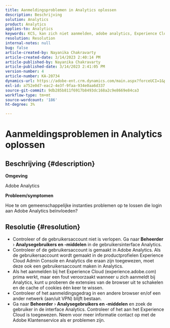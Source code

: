 ```yaml
---
title: Aanmeldingsproblemen in Analytics oplossen
description: Beschrijving
solution: Analytics
product: Analytics
applies-to: Analytics
keywords: KCS, kan zich niet aanmelden, adobe analytics, Experience Cloud, Analytics UI
resolution: Resolution
internal-notes: null
bug: false
article-created-by: Nayanika Chakravarty
article-created-date: 3/14/2023 2:40:14 PM
article-published-by: Nayanika Chakravarty
article-published-date: 3/14/2023 2:41:05 PM
version-number: 4
article-number: KA-20734
dynamics-url: https://adobe-ent.crm.dynamics.com/main.aspx?forceUCI=1&pagetype=entityrecord&etn=knowledgearticle&id=02314f20-76c2-ed11-83ff-6045bd006a22
exl-id: a752e0d7-eac2-4e3f-9faa-934e0aa6d337
source-git-commit: 9db285b811f6917b8493dc168a2c9e8669e84ca3
workflow-type: tm+mt
source-wordcount: '186'
ht-degree: 3%

---
```


# Aanmeldingsproblemen in Analytics oplossen

## Beschrijving {#description}


<b>Omgeving</b>

Adobe Analytics

<b>Probleem/symptomen</b>

Hoe te om gemeenschappelijke instanties problemen op te lossen die login aan Adobe Analytics beïnvloeden?


## Resolutie {#resolution}


- Controleer of de gebruikersaccount niet is verlopen. Ga naar <b>Beheerder</b> › <b>Analysegebruikers en -middelen</b> in de gebruikersinterface Analytics.
- Controleer of de gebruikersaccount is gemaakt in Adobe Analytics. Als de gebruikersaccount wordt gemaakt in de productprofielen Experience Cloud Admin Console en Analytics die eraan zijn toegewezen, moet deze ook een gebruikersaccount maken in Analytics.
- Als het aanmelden bij het Experience Cloud (experience.adobe.com) prima werkt, maar een fout veroorzaakt wanneer u zich aanmeldt bij Analytics, kunt u proberen de extensies van de browser uit te schakelen en de cache of cookies één keer te wissen.
- Controleer of het aanmeldingsgedrag in een andere browser en/of een ander netwerk (aan/uit VPN) blijft bestaan.
- Ga naar <b>Beheerder</b> › <b>Analysegebruikers en -middelen</b> en zoek de gebruiker in de interface Analytics. Controleer of het aan het Experience Cloud is toegewezen. Neem voor meer informatie contact op met de Adobe Klantenservice als er problemen zijn.
